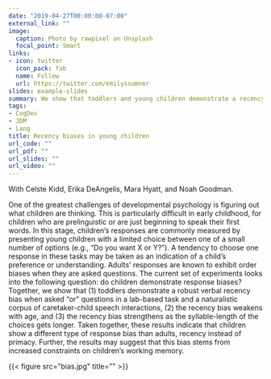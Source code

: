 ```yaml
---
date: "2019-04-27T00:00:00-07:00"
external_link: ""
image:
  caption: Photo by rawpixel on Unsplash
  focal_point: Smart
links:
- icon: twitter
  icon_pack: fab
  name: Follow
  url: https://twitter.com/emilyssumner
slides: example-slides
summary: We show that toddlers and young children demonstrate a recency bias when answering questions verbally.  
tags:
- CogDev
- JDM
- Lang
title: Recency biases in young children
url_code: ""
url_pdf: ""
url_slides: ""
url_video: ""
---
```

With Celste Kidd, Erika DeAngelis, Mara Hyatt, and Noah Goodman.

One of the greatest challenges of developmental psychology is figuring out what children are thinking. This is particularly difficult in early childhood, for children who are prelinguistic or are just beginning to speak their first words. In this stage, children’s responses are commonly measured by presenting young children with a limited choice between one of a small number of options (e.g., “Do you want X or Y?”). A tendency to choose one response in these tasks may be taken as an indication of a child’s preference or understanding. Adults’ responses are known to exhibit order biases when they are asked questions. The current set of experiments looks into the following question: do children demonstrate response biases? Together, we show that (1) toddlers demonstrate a robust verbal recency bias when asked “or” questions in a lab-based task and a naturalistic corpus of caretaker-child speech interactions, (2) the recency bias weakens with age, and (3) the recency bias strengthens as the syllable-length of the choices gets longer. Taken together, these results indicate that children show a different type of response bias than adults, recency instead of primacy. Further, the results may suggest that this bias stems from increased constraints on children’s working memory. 

{{< figure src="bias.jpg" title="" >}}